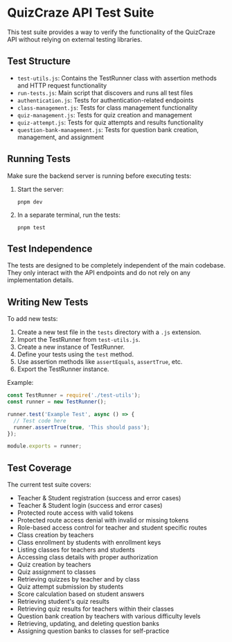 # QuizCraze API Test Suite

This test suite provides a way to verify the functionality of the QuizCraze API without relying on external testing libraries.

## Test Structure

- `test-utils.js`: Contains the TestRunner class with assertion methods and HTTP request functionality
- `run-tests.js`: Main script that discovers and runs all test files
- `authentication.js`: Tests for authentication-related endpoints
- `class-management.js`: Tests for class management functionality
- `quiz-management.js`: Tests for quiz creation and management
- `quiz-attempt.js`: Tests for quiz attempts and results functionality
- `question-bank-management.js`: Tests for question bank creation, management, and assignment

## Running Tests

Make sure the backend server is running before executing tests:

1. Start the server:
   ```
   pnpm dev
   ```

2. In a separate terminal, run the tests:
   ```
   pnpm test
   ```

## Test Independence

The tests are designed to be completely independent of the main codebase. They only interact with the API endpoints and do not rely on any implementation details.

## Writing New Tests

To add new tests:

1. Create a new test file in the `tests` directory with a `.js` extension.
2. Import the TestRunner from `test-utils.js`.
3. Create a new instance of TestRunner.
4. Define your tests using the `test` method.
5. Use assertion methods like `assertEquals`, `assertTrue`, etc.
6. Export the TestRunner instance.

Example:

```javascript
const TestRunner = require('./test-utils');
const runner = new TestRunner();

runner.test('Example Test', async () => {
  // Test code here
  runner.assertTrue(true, 'This should pass');
});

module.exports = runner;
```

## Test Coverage

The current test suite covers:

- Teacher & Student registration (success and error cases)
- Teacher & Student login (success and error cases)
- Protected route access with valid tokens
- Protected route access denial with invalid or missing tokens
- Role-based access control for teacher and student specific routes
- Class creation by teachers
- Class enrollment by students with enrollment keys
- Listing classes for teachers and students
- Accessing class details with proper authorization
- Quiz creation by teachers
- Quiz assignment to classes
- Retrieving quizzes by teacher and by class
- Quiz attempt submission by students
- Score calculation based on student answers
- Retrieving student's quiz results
- Retrieving quiz results for teachers within their classes
- Question bank creation by teachers with various difficulty levels
- Retrieving, updating, and deleting question banks
- Assigning question banks to classes for self-practice 